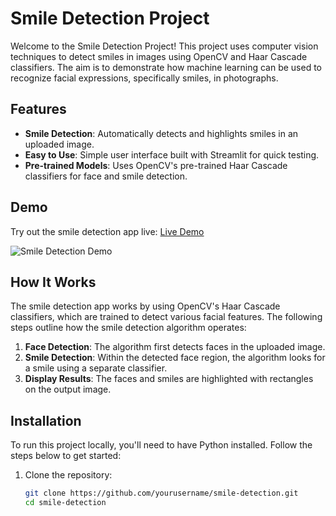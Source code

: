 # Smile Detection Project

Welcome to the Smile Detection Project! This project uses computer vision techniques to detect smiles in images using OpenCV and Haar Cascade classifiers. The aim is to demonstrate how machine learning can be used to recognize facial expressions, specifically smiles, in photographs.

## Features

- **Smile Detection**: Automatically detects and highlights smiles in an uploaded image.
- **Easy to Use**: Simple user interface built with Streamlit for quick testing.
- **Pre-trained Models**: Uses OpenCV's pre-trained Haar Cascade classifiers for face and smile detection.

## Demo

Try out the smile detection app live: [Live Demo](link-to-your-hosted-app)

![Smile Detection Demo](link-to-demo-image-or-gif)

## How It Works

The smile detection app works by using OpenCV's Haar Cascade classifiers, which are trained to detect various facial features. The following steps outline how the smile detection algorithm operates:

1. **Face Detection**: The algorithm first detects faces in the uploaded image.
2. **Smile Detection**: Within the detected face region, the algorithm looks for a smile using a separate classifier.
3. **Display Results**: The faces and smiles are highlighted with rectangles on the output image.

## Installation

To run this project locally, you'll need to have Python installed. Follow the steps below to get started:

1. Clone the repository:
   ```bash
   git clone https://github.com/yourusername/smile-detection.git
   cd smile-detection
